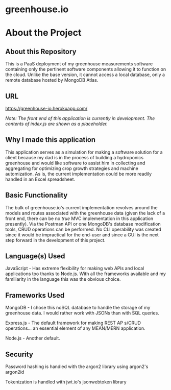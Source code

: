 # greenhouse.io

# About the Project

## About this Repository
This is a PaaS deployment of my greenhouse measurements software containing only the pertinent software components allowing it to function on the cloud.  Unlike the base version, it cannot access a local database, only a remote database hosted by MongoDB Atlas.

## URL
https://greenhouse-io.herokuapp.com/

*Note: The front end of this application is currently in development.  The contents of index.js are shown as a placeholder.*

## Why I made this application
This application serves as a simulation for making a software solution for a client because my dad is in the process of building a hydroponics greenhouse and would like software to assist him in collecting and aggregating for optimizing crop growth strategies and machine automization.  As is, the current implementation could be more readily handled in an Excel spreadsheet.

## Basic Functionality 
The bulk of greenhouse.io's current implementation revolves around the models and routes associated with the greenhouse data (given the lack of a front end, there can be no *true* MVC implementation in this application presently).  Via the Postman API or one MongoDB's database modification tools, CRUD operations can be performed.  No CLI operability was created since it would be impractical for the end-user and since a GUI is the next step forward in the development of this project.

## Language(s) Used
JavaScript - Has extreme flexibility for making web APIs and local applications too thanks to Node.js.  With all the frameworks available and my familiarity in the language this was the obvious choice.

## Frameworks Used
MongoDB - I chose this noSQL database to handle the storage of my greenhouse data.  I would rather work with JSONs than with SQL queries.

Express.js - The default framework for making REST AP s/CRUD operations... an essential element of any MEAN/MERN application.

Node.js - Another default.

## Security
Password hashing is handled with the argon2 library using argon2's argon2id

Tokenization is handled with  jwt.io's jsonwebtoken library

